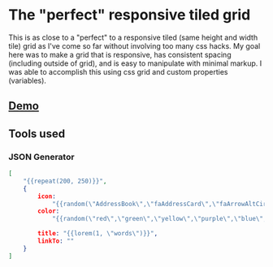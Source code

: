 # The "perfect" responsive tiled grid

This is as close to a "perfect" to a responsive tiled (same height and width tile) grid as I've come so far without involving too many css hacks. My goal here was to make a grid that is responsive, has consistent spacing (including outside of grid), and is easy to manipulate with minimal markup. I was able to accomplish this using css grid and custom properties (variables).

## [Demo](https://responsive-tiled-grid.firebaseapp.com)

## Tools used

### JSON Generator

```json
[
    "{{repeat(200, 250)}}",
    {
        icon:
            "{{random(\"AddressBook\",\"faAddressCard\",\"faArrowAltCircleDown\",\"faArrowAltCircleLeft\",\"faArrowAltCircleRight\",\"faArrowAltCircleUp\",\"faBell\",\"faBellSlash\",\"faBookmark\",\"faBuilding\",\"faCalendar\",\"faCalendarAlt\",\"faCalendarCheck\",\"faCalendarMinus\",\"faCalendarPlus\",\"faCalendarTimes\",\"faCaretSquareDown\",\"faCaretSquareLeft\",\"faCaretSquareRight\",\"faCaretSquareUp\",\"faChartBar\",\"faCheckCircle\",\"faCheckSquare\",\"faCircle\",\"faClipboard\",\"faClock\",\"faClone\",\"faClosedCaptioning\",\"faComment\",\"faCommentAlt\",\"faComments\",\"faCompass\",\"faCopy\",\"faCopyright\",\"faCreditCard\",\"faDotCircle\",\"faEdit\",\"faEnvelope\",\"faEnvelopeOpen\",\"faEyeSlash\",\"faFile\",\"faFileAlt\",\"faFileArchive\",\"faFileAudio\",\"faFileCode\",\"faFileExcel\",\"faFileImageaddressBook\",\"faAddressCard\",\"faArrowAltCircleDown\",\"faArrowAltCircleLeft\",\"faArrowAltCircleRight\",\"faArrowAltCircleUp\",\"faBell\",\"faBellSlash\",\"faBookmark\",\"faBuilding\",\"faCalendar\",\"faCalendarAlt\",\"faCalendarCheck\",\"faCalendarMinus\",\"faCalendarPlus\",\"faCalendarTimes\",\"faCaretSquareDown\",\"faCaretSquareLeft\",\"faCaretSquareRight\",\"faCaretSquareUp\",\"faChartBar\",\"faCheckCircle\",\"faCheckSquare\",\"faCircle\",\"faClipboard\",\"faClock\",\"faClone\",\"faClosedCaptioning\",\"faComment\",\"faCommentAlt\",\"faComments\",\"faCompass\",\"faCopy\",\"faCopyright\",\"faCreditCard\",\"faDotCircle\",\"faEdit\",\"faEnvelope\",\"faEnvelopeOpen\",\"faEyeSlash\",\"faFile\",\"faFileAlt\",\"faFileArchive\",\"faFileAudio\",\"faFileCode\",\"faFileExcel\",\"faFileImage\",\"faFilePdf\",\"faFilePowerpoint\",\"faFileVideo\",\"faFileWord\",\"faFlag\",\"faFolder\",\"faFolderOpen\",\"faFrown\",\"faFutbol\",\"faGem\",\"faHandLizard\",\"faHandPaper\",\"faHandPeace\",\"faHandPointDown\",\"faHandPointLeft\",\"faHandPointRight\",\"faHandPointUp\",\"faHandPointer\",\"faHandRock\",\"faHandScissors\",\"faHandSpock\",\"faHandshake\",\"faHdd\",\"faHeart\",\"faHospital\",\"faHourglass\",\"faIdBadge\",\"faIdCard\",\"faImage\",\"faImages\",\"faKeyboard\",\"faLemon\",\"faLifeRing\",\"faLightbulb\",\"faListAlt\",\"faMap\",\"faMeh\",\"faMinusSquare\",\"faMoneyBillAlt\",\"faMoon\",\"faNewspaper\",\"faObjectGroup\",\"faObjectUngroup\",\"faPaperPlane\",\"faPauseCircle\",\"faPlayCircle\",\"faPlusSquare\",\"faQuestionCircle\",\"faRegistered\",\"faSave\",\"faShareSquare\",\"faSmile\",\"faSnowflake\",\"faSquare\",\"faStar\",\"faStarHalf\",\"faStickyNote\",\"faStopCircle\",\"faSun\",\"faThumbsDown\",\"faThumbsUp\",\"faTimesCircle\",\"faTrashAlt\",\"faUser\",\"faUserCircle\",\"faWindowClose\",\"faWindowMaximize\",\"faWindowMinimize\",\"faWindowRestore\")}}",
        color:
            "{{random(\"red\",\"green\",\"yellow\",\"purple\",\"blue\",\"light-blue\", \"pink\",\"orange\")}}",

        title: "{{lorem(1, \"words\")}}",
        linkTo: ""
    }
]
```
